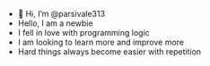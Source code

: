 - 👋 Hi, I’m @parsivale313
- Hello, I am a newbie
- I fell in love with programming logic
- I am looking to learn more and improve more
- Hard things always become easier with repetition
